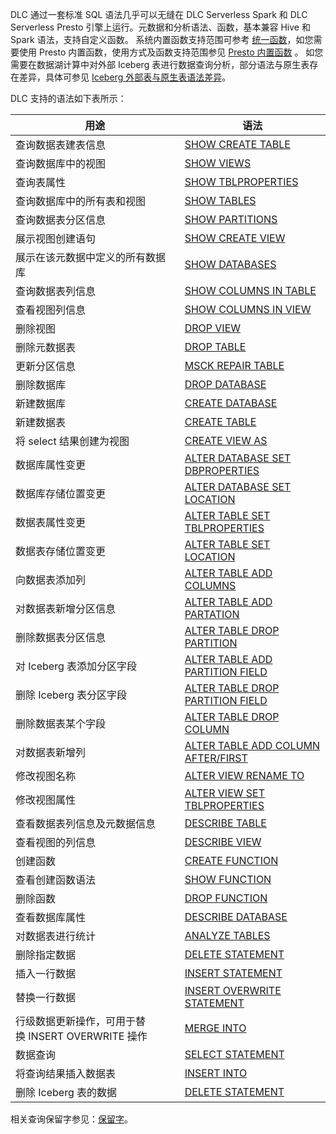 DLC 通过一套标准 SQL 语法几乎可以无缝在 DLC Serverless Spark 和 DLC Serverless Presto 引擎上运行。元数据和分析语法、函数，基本兼容 Hive 和 Spark 语法，支持自定义函数。
系统内置函数支持范围可参考 [统一函数](https://cloud.tencent.com/document/product/1342/76992)，如您需要使用 Presto 内置函数，使用方式及函数支持范围参见 [Presto 内置函数](https://cloud.tencent.com/document/product/1342/76993) 。
如您需要在数据湖计算中对外部 Iceberg 表进行数据查询分析，部分语法与原生表存在差异，具体可参见 [Iceberg 外部表与原生表语法差异](https://cloud.tencent.com/document/product/1342/81053)。

DLC 支持的语法如下表所示：

| 用途 | 语法 | 
|---------|---------|
| 查询数据表建表信息	| [SHOW CREATE TABLE](https://cloud.tencent.com/document/product/1342/61733)|
| 查询数据库中的视图| 	[SHOW VIEWS](https://cloud.tencent.com/document/product/1342/61771)|
| 查询表属性| 	[SHOW TBLPROPERTIES](https://cloud.tencent.com/document/product/1342/61777)|
| 查询数据库中的所有表和视图| 	[SHOW TABLES](https://cloud.tencent.com/document/product/1342/61780)| 
| 查询数据表分区信息| 	[SHOW PARTITIONS](https://cloud.tencent.com/document/product/1342/61784)|
| 展示视图创建语句|[ SHOW CREATE VIEW](https://cloud.tencent.com/document/product/1342/61785)|
| 展示在该元数据中定义的所有数据库| [SHOW DATABASES](https://cloud.tencent.com/document/product/1342/61786)	|
|查询数据表列信息	|[SHOW COLUMNS IN TABLE](https://cloud.tencent.com/document/product/1342/61787)|
|查看视图列信息	|[SHOW COLUMNS IN VIEW](https://cloud.tencent.com/document/product/1342/81052)|
| 删除视图	| [DROP VIEW](https://cloud.tencent.com/document/product/1342/61788) |
| 删除元数据表| [DROP TABLE](https://cloud.tencent.com/document/product/1342/61789)	|
| 更新分区信息| 	[MSCK REPAIR TABLE](https://cloud.tencent.com/document/product/1342/61790) |
| 删除数据库	| [DROP DATABASE](https://cloud.tencent.com/document/product/1342/61791) |
| 新建数据库| 	[CREATE DATABASE](https://cloud.tencent.com/document/product/1342/61792) |
| 新建数据表	| [CREATE TABLE](https://cloud.tencent.com/document/product/1342/61793)| 
| 将 select 结果创建为视图| [CREATE VIEW AS](https://cloud.tencent.com/document/product/1342/61796)	| 
| 数据库属性变更| [ALTER DATABASE SET DBPROPERTIES](https://cloud.tencent.com/document/product/1342/61797)	| 
| 数据库存储位置变更| [ALTER DATABASE SET LOCATION](https://cloud.tencent.com/document/product/1342/61799)	| 
| 数据表属性变更| [ALTER TABLE SET TBLPROPERTIES	](https://cloud.tencent.com/document/product/1342/61800)| 
| 数据表存储位置变更|[ ALTER TABLE SET LOCATION	](https://cloud.tencent.com/document/product/1342/61801)| 
| 向数据表添加列| [ALTER TABLE ADD COLUMNS](https://cloud.tencent.com/document/product/1342/61802)	| 
| 对数据表新增分区信息| [ALTER TABLE ADD PARTATION](https://cloud.tencent.com/document/product/1342/61804)	| 
| 删除数据表分区信息| [ALTER TABLE DROP PARTITION](https://cloud.tencent.com/document/product/1342/61805)	| 
| 对 Iceberg 表添加分区字段| 	[ALTER TABLE ADD PARTITION FIELD](https://cloud.tencent.com/document/product/1342/74174)| 
| 删除 Iceberg 表分区字段	| [ALTER TABLE DROP PARTITION FIELD](https://cloud.tencent.com/document/product/1342/74175)| 
|删除数据表某个字段|[ALTER TABLE DROP COLUMN](https://cloud.tencent.com/document/product/1342/81172)|
|对数据表新增列|[ALTER TABLE ADD COLUMN AFTER/FIRST](https://cloud.tencent.com/document/product/1342/81173)|
|修改视图名称|	[ALTER VIEW RENAME TO](https://cloud.tencent.com/document/product/1342/81175)|
|修改视图属性|	[ALTER VIEW SET TBLPROPERTIES](https://cloud.tencent.com/document/product/1342/81176)|
| 查看数据表列信息及元数据信息| [DESCRIBE TABLE](https://cloud.tencent.com/document/product/1342/61806)	| 
| 查看视图的列信息| [DESCRIBE VIEW](https://cloud.tencent.com/document/product/1342/61807)	| 
| 创建函数	| [CREATE FUNCTION](https://cloud.tencent.com/document/product/1342/61808) | 
|查看创建函数语法	|[SHOW FUNCTION](https://cloud.tencent.com/document/product/1342/81177)|
| 删除函数| [DROP FUNCTION](https://cloud.tencent.com/document/product/1342/61809)	| 
| 查看数据库属性	| [DESCRIBE DATABASE](https://cloud.tencent.com/document/product/1342/61811) | 
| 对数据表进行统计	|[ ANALYZE TABLES](https://cloud.tencent.com/document/product/1342/71414) | 
| 删除指定数据	| [DELETE STATEMENT](https://cloud.tencent.com/document/product/1342/61763) | 
| 插入一行数据	| [INSERT STATEMENT ](https://cloud.tencent.com/document/product/1342/61988)| 
| 替换一行数据| [INSERT OVERWRITE STATEMENT](https://cloud.tencent.com/document/product/1342/61990)	| 
|行级数据更新操作，可用于替换 INSERT OVERWRITE 操作	|[MERGE INTO](https://cloud.tencent.com/document/product/1342/81178)|
| 数据查询| [SELECT STATEMENT](https://cloud.tencent.com/document/product/1342/61991)	| 
| 将查询结果插入数据表| [INSERT INTO](https://cloud.tencent.com/document/product/1342/73084)	| 
| 删除 Iceberg 表的数据	| [DELETE STATEMENT](https://cloud.tencent.com/document/product/1342/74176)| 

相关查询保留字参见：[保留字](https://cloud.tencent.com/document/product/1342/61765)。
